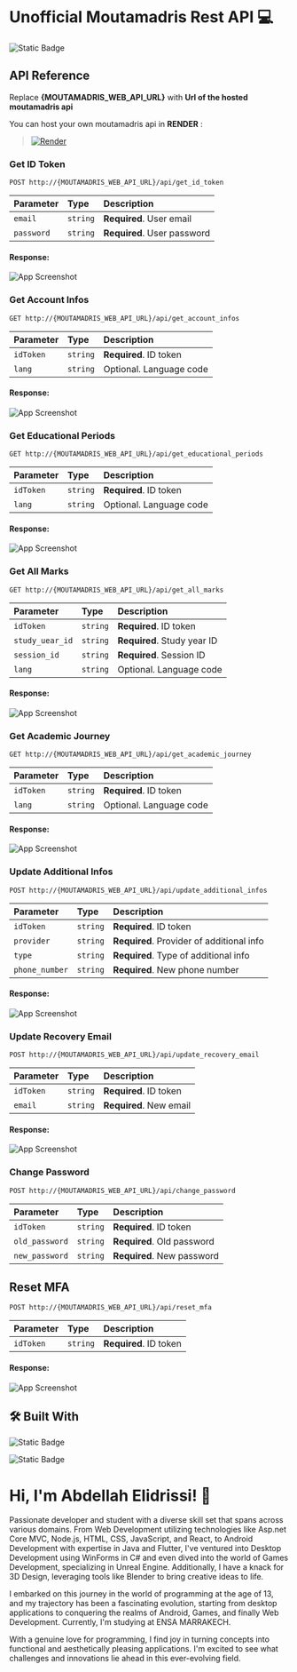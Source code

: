 
# Unofficial Moutamadris Rest API 💻
![Static Badge](https://img.shields.io/badge/Awesome%20Rest%20API-8A2BE2?logo=windows&logoColor=white)

## API Reference
Replace **{MOUTAMADRIS_WEB_API_URL}** with **Url of the hosted moutamadris api**

You can host your own moutamadris api in **RENDER** :
>[![Render](https://img.shields.io/badge/Render%20Hosting-ffffff?style=for-the-badge&logo=render&logoColor=black)](https://docs.render.com/deploy-fastapi)
>
### Get ID Token
```
POST http://{MOUTAMADRIS_WEB_API_URL}/api/get_id_token
```
| Parameter  | Type     | Description                  |
| :--------- | :------- | :--------------------------- |
| `email`    | `string` | **Required**. User email     |
| `password` | `string` | **Required**. User password  |

#### Response:
![App Screenshot](https://github.com/AbdellahDeveloper/BypassAntivirus/blob/main/images_moutamadris_api/1.png?raw=true)

### Get Account Infos
```
GET http://{MOUTAMADRIS_WEB_API_URL}/api/get_account_infos
```
| Parameter | Type     | Description              |
| :-------- | :------- | :----------------------- |
| `idToken` | `string` | **Required**. ID token   |
| `lang`    | `string` | Optional. Language code  |

#### Response:
![App Screenshot](https://github.com/AbdellahDeveloper/BypassAntivirus/blob/main/images_moutamadris_api/2.png?raw=true)

### Get Educational Periods
```
GET http://{MOUTAMADRIS_WEB_API_URL}/api/get_educational_periods
```
| Parameter | Type     | Description              |
| :-------- | :------- | :----------------------- |
| `idToken` | `string` | **Required**. ID token   |
| `lang`    | `string` | Optional. Language code  |

#### Response:
![App Screenshot](https://github.com/AbdellahDeveloper/BypassAntivirus/blob/main/images_moutamadris_api/3.png?raw=true)

### Get All Marks
```
GET http://{MOUTAMADRIS_WEB_API_URL}/api/get_all_marks
```
| Parameter       | Type     | Description                      |
| :-------------- | :------- | :------------------------------ |
| `idToken` | `string` | **Required**. ID token          |
| `study_uear_id`  | `string` | **Required**. Study year ID   |
| `session_id` | `string` | **Required**. Session ID        |
| `lang`    | `string` | Optional. Language code  |

#### Response:
![App Screenshot](https://github.com/AbdellahDeveloper/BypassAntivirus/blob/main/images_moutamadris_api/4.png?raw=true)

### Get Academic Journey
```
GET http://{MOUTAMADRIS_WEB_API_URL}/api/get_academic_journey
```
| Parameter | Type     | Description              |
| :-------- | :------- | :----------------------- |
| `idToken` | `string` | **Required**. ID token    |
| `lang`    | `string` | Optional. Language code  |

#### Response:
![App Screenshot](https://github.com/AbdellahDeveloper/BypassAntivirus/blob/main/images_moutamadris_api/5.png?raw=true)

### Update Additional Infos
```
POST http://{MOUTAMADRIS_WEB_API_URL}/api/update_additional_infos
```
| Parameter           | Type     | Description                                   |
| :------------------------------------------------------------ | :------- | :----------------------------------------- |
| `idToken`          | `string` | **Required**. ID token                                   |
| `provider`        | `string` | **Required**. Provider of additional info                 |
| `type`           | `string` | **Required**. Type of additional info                           |
| `phone_number`      | `string` | **Required**. New phone number                           |

#### Response:
![App Screenshot](https://github.com/AbdellahDeveloper/BypassAntivirus/blob/main/images_moutamadris_api/6.png?raw=true)

### Update Recovery Email
```
POST http://{MOUTAMADRIS_WEB_API_URL}/api/update_recovery_email
```
| Parameter | Type    | Description              |
| :-------- | :------- | :---------------------------------- |
| `idToken` | `string` | **Required**. ID token                            |
| `email`    | `string` | **Required**. New email                           |

#### Response:
![App Screenshot](https://github.com/AbdellahDeveloper/BypassAntivirus/blob/main/images_moutamadris_api/6.png?raw=true)

### Change Password
```curl
POST http://{MOUTAMADRIS_WEB_API_URL}/api/change_password
```
| Parameter       | Type     | Description              |
| :---------------- | :------- | :--------------------------------- |
| `idToken`       | `string` | **Required**. ID token                        |
| `old_password` | `string` | **Required**. Old password                      |
| `new_password` | `string` | **Required**. New password                      |


## Reset MFA
```
POST http://{MOUTAMADRIS_WEB_API_URL}/api/reset_mfa
```
| Parameter | Type     | Description              |
| :-------- | :------- | :------------------------ |
| `idToken` | `string` | **Required**. ID token   |

#### Response:
![App Screenshot](https://github.com/AbdellahDeveloper/BypassAntivirus/blob/main/images_moutamadris_api/6.png?raw=true)


## 🛠 Built With
![Static Badge](https://img.shields.io/badge/Python-3776AB?logo=python&logoColor=white)

![Static Badge](https://img.shields.io/badge/FastAPI-009688?logo=fastapi&logoColor=white)


# Hi, I'm Abdellah Elidrissi! 👋

Passionate developer and student with a diverse skill set that spans across various domains. From Web Development utilizing technologies like Asp.net Core MVC, Node.js, HTML, CSS, JavaScript, and React, to Android Development with expertise in Java and Flutter, I've ventured into Desktop Development using WinForms in C# and even dived into the world of Games Development, specializing in Unreal Engine. Additionally, I have a knack for 3D Design, leveraging tools like Blender to bring creative ideas to life.

I embarked on this journey in the world of programming at the age of 13, and my trajectory has been a fascinating evolution, starting from desktop applications to conquering the realms of Android, Games, and finally Web Development. Currently, I'm studying at ENSA MARRAKECH.

With a genuine love for programming, I find joy in turning concepts into functional and aesthetically pleasing applications. I'm excited to see what challenges and innovations lie ahead in this ever-evolving field.
